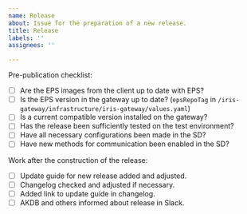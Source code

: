 ```yaml
---
name: Release
about: Issue for the preparation of a new release.
title: Release
labels: ''
assignees: ''

---
```


Pre-publication checklist:
- [ ] Are the EPS images from the client up to date with EPS?
- [ ] Is the EPS version in the gateway up to date? (`epsRepoTag` in `/iris-gateway/infrastructure/iris-gateway/values.yaml`)
- [ ] Is a current compatible version installed on the gateway?
- [ ] Has the release been sufficiently tested on the test environment?
- [ ] Have all necessary configurations been made in the SD?
- [ ] Have new methods for communication been enabled in the SD?

Work after the construction of the release:
- [ ] Update guide for new release added and adjusted.
- [ ] Changelog checked and adjusted if necessary.
- [ ] Added link to update guide in changelog.
- [ ] AKDB and others informed about release in Slack.

